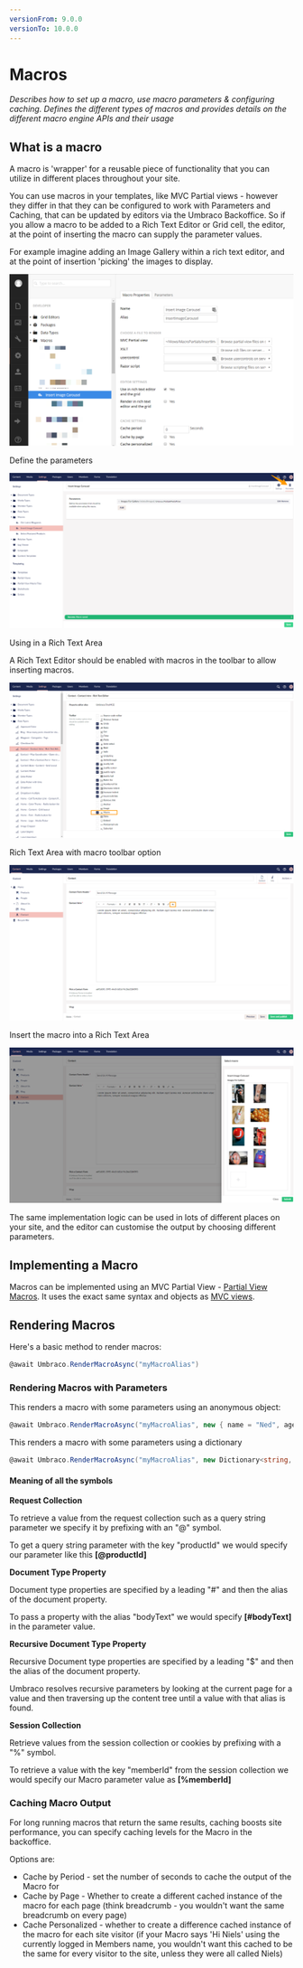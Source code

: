 ```yaml
---
versionFrom: 9.0.0
versionTo: 10.0.0
---
```


# Macros

_Describes how to set up a macro, use macro parameters & configuring caching. Defines the different types of macros and provides details on the different macro engine APIs and their usage_

## What is a macro

A macro is 'wrapper' for a reusable piece of functionality that you can utilize in different places throughout your site.

You can use macros in your templates, like MVC Partial views - however they differ in that they can be configured to work with Parameters and Caching, that can be updated by editors via the Umbraco Backoffice. So if you allow a macro to be added to a Rich Text Editor or Grid cell, the editor, at the point of inserting the macro can supply the parameter values.

For example imagine adding an Image Gallery within a rich text editor, and at the point of insertion 'picking' the images to display.

![Insert Image Carousel](images/Image-Carousel-Macro.png)

Define the parameters

![Define the parameters](images/macro-parameter-editor-v8.png)

Using in a Rich Text Area

A Rich Text Editor should be enabled with macros in the toolbar to allow inserting macros.

![Enable macro toolbar in Rich Text Area](images/rte-macro.png)

Rich Text Area with macro toolbar option

![Macro toolbar option in Rich Text Area](images/rte-macro-toolbar.png)

Insert the macro into a Rich Text Area

![Insert the macro into a Rich Text Area](images/pick-images-for-macro-example-v8.png)

The same implementation logic can be used in lots of different places on your site, and the editor can customise the output by choosing different parameters.

## Implementing a Macro

Macros can be implemented using an MVC Partial View - [Partial View Macros](partial-view-macros.md). It uses the exact same syntax and objects as [MVC views](../mvc/).

## Rendering Macros

Here's a basic method to render macros:

```csharp
@await Umbraco.RenderMacroAsync("myMacroAlias")
```

### Rendering Macros with Parameters

This renders a macro with some parameters using an anonymous object:

```csharp
@await Umbraco.RenderMacroAsync("myMacroAlias", new { name = "Ned", age = 28 })
```

This renders a macro with some parameters using a dictionary

```csharp
@await Umbraco.RenderMacroAsync("myMacroAlias", new Dictionary<string, object> {{ "name", "Ned"}, { "age", 27}})
```

#### Meaning of all the symbols

**Request Collection**

To retrieve a value from the request collection such as a query string parameter we specify it by prefixing with an "@" symbol.

To get a query string parameter with the key "productId" we would specify our parameter like this **\[@productId]**

**Document Type Property**

Document type properties are specified by a leading "#" and then the alias of the document property.

To pass a property with the alias "bodyText" we would specify **\[#bodyText]** in the parameter value.

**Recursive Document Type Property**

Recursive Document type properties are specified by a leading "$" and then the alias of the document property.

Umbraco resolves recursive parameters by looking at the current page for a value and then traversing up the content tree until a value with that alias is found.

**Session Collection**

Retrieve values from the session collection or cookies by prefixing with a "%" symbol.

To retrieve a value with the key "memberId" from the session collection we would specify our Macro parameter value as **\[%memberId]**

### Caching Macro Output

For long running macros that return the same results, caching boosts site performance, you can specify caching levels for the Macro in the backoffice.

Options are:

* Cache by Period - set the number of seconds to cache the output of the Macro for
* Cache by Page - Whether to create a different cached instance of the macro for each page (think breadcrumb - you wouldn't want the same breadcrumb on every page)
* Cache Personalized - whether to create a difference cached instance of the macro for each site visitor (if your Macro says 'Hi Niels' using the currently logged in Members name, you wouldn't want this cached to be the same for every visitor to the site, unless they were all called Niels)
